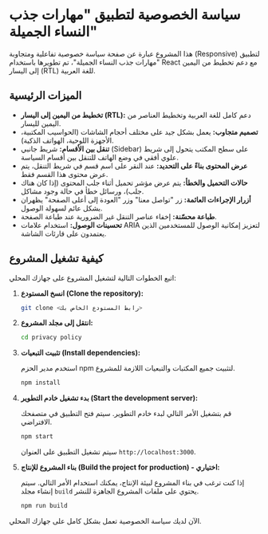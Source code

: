 # سياسة الخصوصية لتطبيق "مهارات جذب النساء الجميلة"

هذا المشروع عبارة عن صفحة سياسة خصوصية تفاعلية ومتجاوبة (Responsive) لتطبيق "مهارات جذب النساء الجميلة"، تم تطويرها باستخدام React مع دعم تخطيط من اليمين إلى اليسار (RTL) للغة العربية.

## الميزات الرئيسية

*   **تخطيط من اليمين إلى اليسار (RTL):** دعم كامل للغة العربية وتخطيط العناصر من اليمين لليسار.
*   **تصميم متجاوب:** يعمل بشكل جيد على مختلف أحجام الشاشات (الحواسيب المكتبية، الأجهزة اللوحية، الهواتف الذكية).
*   **تنقل بين الأقسام:** شريط جانبي (Sidebar) على سطح المكتب يتحول إلى شريط علوي أفقي في وضع الهاتف للتنقل بين أقسام السياسة.
*   **عرض المحتوى بناءً على التحديد:** عند النقر على اسم قسم في شريط التنقل، يتم عرض محتوى هذا القسم فقط.
*   **حالات التحميل والخطأ:** يتم عرض مؤشر تحميل أثناء جلب المحتوى (إذا كان هناك جلب)، ورسائل خطأ في حالة وجود مشاكل.
*   **أزرار الإجراءات العائمة:** زر "تواصل معنا" وزر "العودة إلى أعلى الصفحة" يظهران بشكل عائم لسهولة الوصول.
*   **طباعة محسّنة:** إخفاء عناصر التنقل غير الضرورية عند طباعة الصفحة.
*   **تحسينات الوصول:** استخدام علامات ARIA لتعزيز إمكانية الوصول للمستخدمين الذين يعتمدون على قارئات الشاشة.

## كيفية تشغيل المشروع

اتبع الخطوات التالية لتشغيل المشروع على جهازك المحلي:

1.  **انسخ المستودع (Clone the repository):**

    ```bash
    git clone <رابط المستودع الخاص بك>
    ```

2.  **انتقل إلى مجلد المشروع:**

    ```bash
    cd privacy policy
    ```

3.  **تثبيت التبعيات (Install dependencies):**

    استخدم مدير الحزم npm لتثبيت جميع المكتبات والتبعيات اللازمة للمشروع.

    ```bash
    npm install
    ```

4.  **بدء تشغيل خادم التطوير (Start the development server):**

    قم بتشغيل الأمر التالي لبدء خادم التطوير. سيتم فتح التطبيق في متصفحك الافتراضي.

    ```bash
    npm start
    ```

    سيتم تشغيل التطبيق على العنوان `http://localhost:3000`.

5.  **بناء المشروع للإنتاج (Build the project for production) - اختياري:**

    إذا كنت ترغب في بناء المشروع لبيئة الإنتاج، يمكنك استخدام الأمر التالي. سيتم إنشاء مجلد `build` يحتوي على ملفات المشروع الجاهزة للنشر.

    ```bash
    npm run build
    ```

الآن لديك سياسة الخصوصية تعمل بشكل كامل على جهازك المحلي. 
